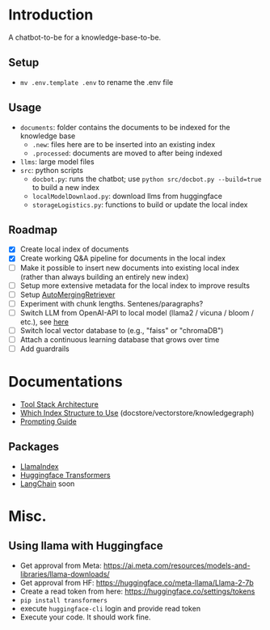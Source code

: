# Introduction

A chatbot-to-be for a knowledge-base-to-be.

## Setup

- `mv .env.template .env` to rename the .env file

## Usage

- `documents`: folder contains the documents to be indexed for the knowledge base
  - `.new`: files here are to be inserted into an existing index
  - `.processed`: documents are moved to after being indexed
- `llms`: large model files
- `src`: python scripts
  - `docbot.py`: runs the chatbot; use `python src/docbot.py --build=true` to build a new index
  - `localModelDownlaod.py`: download llms from huggingface
  - `storageLogistics.py`: functions to build or update the local index

## Roadmap

- [x] Create local index of documents
- [x] Create working Q&A pipeline for documents in the local index
- [ ] Make it possible to insert new documents into existing local index (rather than always building an entirely new index)
- [ ] Setup more extensive metadata for the local index to improve results
- [ ] Setup [AutoMergingRetriever](https://www.linkedin.com/feed/update/urn:li:activity:7102507748361142273/)
- [ ] Experiment with chunk lengths. Sentenes/paragraphs?
- [ ] Switch LLM from OpenAI-API to local model (llama2 / vicuna / bloom / etc.), see [here](https://www.youtube.com/watch?v=njzB6fm0U8g)
- [ ] Switch local vector database to (e.g., "faiss" or "chromaDB")
- [ ] Attach a continuous learning database that grows over time
- [ ] Add guardrails

# Documentations

- [Tool Stack Architecture](https://a16z.com/2023/06/20/emerging-architectures-for-llm-applications/)
- [Which Index Structure to Use](https://www.mikulskibartosz.name/llama-index-which-index-should-you-use/) (docstore/vectorstore/knowledgegraph)
- [Prompting Guide](https://www.promptingguide.ai/)

## Packages

- [LlamaIndex](https://gpt-index.readthedocs.io/en/latest/end_to_end_tutorials/usage_pattern.html)
- [Huggingface Transformers](https://github.com/huggingface/transformers)
- [LangChain](https://docs.langchain.com/docs/) soon

# Misc.

## Using llama with Huggingface

- Get approval from Meta: https://ai.meta.com/resources/models-and-libraries/llama-downloads/
- Get approval from HF: https://huggingface.co/meta-llama/Llama-2-7b
- Create a read token from here: https://huggingface.co/settings/tokens
- `pip install transformers`
- execute `huggingface-cli` login and provide read token
- Execute your code. It should work fine.
